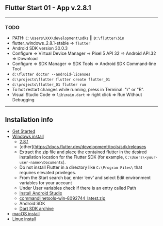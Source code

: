Flutter Start 01 - App v.2.8.1
---

---------------------

### TODO

* PATH: `C:\Users\XXX\development\sdks` || `D:\flutter\bin`
* flutter_windows_2.8.1-stable => `flutter`
* Android SDK version 30.0.3
* Configure => Virtual Device Manager => Pixel 5 API 32 => Android API.32 => Download
* Configure => SDK Manager => SDK Tools => Android SDK Command-line Tool
* `d:\flutter doctor --android-licenses`
* `d:\projects\flutter flutter create flutter_01`
* `d:\projects\flutter_01 flutter run`
* To hot restart changes while running, press in Terminal: "r" or "R".
* Visual Studio Code => `lib\main.dart` => right click => Run Without Debugging

---------------------

## Installation info

* [Get Started](https://docs.flutter.dev/get-started)
* [Windows install](https://docs.flutter.dev/get-started/install/windows)
    * [2.8.1](https://storage.googleapis.com/flutter_infra_release/releases/stable/windows/flutter_windows_2.8.1-stable.zip)
    * [other](https://docs.flutter.dev/development/tools/sdk/releases
    * Extract the zip file and place the contained flutter in the desired installation location for the Flutter SDK (for
      example, `C:\Users\<your-user-name>\Documents`).
    * Do not install Flutter in a directory like `C:\Program Files\` that requires elevated privileges.
    * From the Start search bar, enter ‘env’ and select Edit environment variables for your account
    * Under User variables check if there is an entry called Path
    * [Install Android Studio](https://developer.android.com/studio)
    * [commandlinetools-win-8092744_latest.zip](https://developer.android.com/studio#:~:text=commandlinetools%2Dwin%2D8092744_latest.zip)
    * Android SDK
    * [Dart SDK archive](https://dart.dev/get-dart/archive)
* [macOS install](https://docs.flutter.dev/get-started/install/macos)
* [Linux install](https://docs.flutter.dev/get-started/install/linux)
